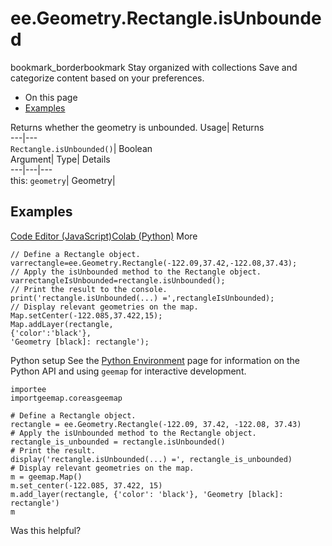  
#  ee.Geometry.Rectangle.isUnbounded 
bookmark_borderbookmark Stay organized with collections  Save and categorize content based on your preferences.
  * On this page
  * [Examples](https://developers.google.com/earth-engine/apidocs/ee-geometry-rectangle-isunbounded#examples)


Returns whether the geometry is unbounded. 
Usage| Returns  
---|---  
`Rectangle.isUnbounded()`| Boolean  
Argument| Type| Details  
---|---|---  
this: `geometry`| Geometry|   
## Examples
[Code Editor (JavaScript)](https://developers.google.com/earth-engine/apidocs/ee-geometry-rectangle-isunbounded#code-editor-javascript-sample)[Colab (Python)](https://developers.google.com/earth-engine/apidocs/ee-geometry-rectangle-isunbounded#colab-python-sample) More
```
// Define a Rectangle object.
varrectangle=ee.Geometry.Rectangle(-122.09,37.42,-122.08,37.43);
// Apply the isUnbounded method to the Rectangle object.
varrectangleIsUnbounded=rectangle.isUnbounded();
// Print the result to the console.
print('rectangle.isUnbounded(...) =',rectangleIsUnbounded);
// Display relevant geometries on the map.
Map.setCenter(-122.085,37.422,15);
Map.addLayer(rectangle,
{'color':'black'},
'Geometry [black]: rectangle');
```
Python setup
See the [ Python Environment](https://developers.google.com/earth-engine/guides/python_install) page for information on the Python API and using `geemap` for interactive development.
```
importee
importgeemap.coreasgeemap
```
```
# Define a Rectangle object.
rectangle = ee.Geometry.Rectangle(-122.09, 37.42, -122.08, 37.43)
# Apply the isUnbounded method to the Rectangle object.
rectangle_is_unbounded = rectangle.isUnbounded()
# Print the result.
display('rectangle.isUnbounded(...) =', rectangle_is_unbounded)
# Display relevant geometries on the map.
m = geemap.Map()
m.set_center(-122.085, 37.422, 15)
m.add_layer(rectangle, {'color': 'black'}, 'Geometry [black]: rectangle')
m
```

Was this helpful?
